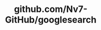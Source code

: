 ---
layout: post
title: github.com/Nv7-GitHub/googlesearch
categories: link
tags: [انگلیسی, گیت‌هاب, برنامه‌نویسی]
---